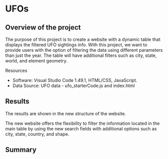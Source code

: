 # UFOs

## Overview of the project

The purpose of this project is to create a website with a dynamic table that displays the filtered UFO sightings info. With this project, we want to provide users with the option of filtering the data using different parameters than just the year. The table will have additional filters such as city, state, world, and element geometry.

Resources
- Software: Visual Studio Code 1.49.1, HTML/CSS, JavaScript. 
- Data Source: UFO data -  ufo_starterCode.js and index.html

## Results

The results are shown in the new structure of the website.


The new website offers the flexibility to filter the information located in the main table by using the new search fields with additional options such as city, state, country, and shape. 

## Summary
